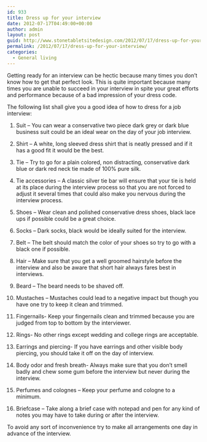 ```yaml
---
id: 933
title: Dress up for your interview
date: 2012-07-17T04:49:00+00:00
author: admin
layout: post
guid: http://www.stonetabletsitedesign.com/2012/07/17/dress-up-for-your-interview/
permalink: /2012/07/17/dress-up-for-your-interview/
categories:
  - General living
---
```

Getting ready for an interview can be hectic because many times you don’t know how to get that perfect look. This is quite important because many times you are unable to succeed in your interview in spite your great efforts and performance because of a bad impression of your dress code.

The following list shall give you a good idea of how to dress for a job interview:

1. Suit – You can wear a conservative two piece dark grey or dark blue business suit could be an ideal wear on the day of your job interview.

2. Shirt – A white, long sleeved dress shirt that is neatly pressed and if it has a good fit it would be the best.

3. Tie – Try to go for a plain colored, non distracting, conservative dark blue or dark red neck tie made of 100% pure silk.

4. Tie accessories – A classic silver tie bar will ensure that your tie is held at its place during the interview process so that you are not forced to adjust it several times that could also make you nervous during the interview process.

5. Shoes – Wear clean and polished conservative dress shoes, black lace ups if possible could be a great choice.

6. Socks – Dark socks, black would be ideally suited for the interview.

7. Belt – The belt should match the color of your shoes so try to go with a black one if possible.

8. Hair – Make sure that you get a well groomed hairstyle before the interview and also be aware that short hair always fares best in interviews.

9. Beard – The beard needs to be shaved off.

10. Mustaches – Mustaches could lead to a negative impact but though you have one try to keep it clean and trimmed.

11. Fingernails- Keep your fingernails clean and trimmed because you are judged from top to bottom by the interviewer.

12. Rings- No other rings except wedding and college rings are acceptable.

13. Earrings and piercing- If you have earrings and other visible body piercing, you should take it off on the day of interview.

14. Body odor and fresh breath- Always make sure that you don’t smell badly and chew some gum before the interview but never during the interview.

15. Perfumes and colognes – Keep your perfume and cologne to a minimum.

16. Briefcase – Take along a brief case with notepad and pen for any kind of notes you may have to take during or after the interview.

To avoid any sort of inconvenience try to make all arrangements one day in advance of the interview.